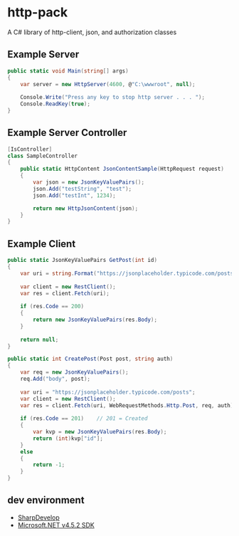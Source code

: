 # http-pack
A C# library of http-client, json, and authorization classes

## Example Server
```C#
public static void Main(string[] args)
{
    var server = new HttpServer(4600, @"C:\wwwroot", null);
            
    Console.Write("Press any key to stop http server . . . ");
    Console.ReadKey(true);
}
```

## Example Server Controller
```C#
[IsController]
class SampleController
{
    public static HttpContent JsonContentSample(HttpRequest request)
    {
        var json = new JsonKeyValuePairs();
        json.Add("testString", "test");
        json.Add("testInt", 1234);

        return new HttpJsonContent(json);
    }
}
```

## Example Client
```C#
public static JsonKeyValuePairs GetPost(int id)
{
    var uri = string.Format("https://jsonplaceholder.typicode.com/posts/{0}", id);
    
    var client = new RestClient();
    var res = client.Fetch(uri);
    
    if (res.Code == 200)
    {
        return new JsonKeyValuePairs(res.Body);
    }
    
    return null;
}

public static int CreatePost(Post post, string auth)
{
    var req = new JsonKeyValuePairs();
    req.Add("body", post);
    
    var uri = "https://jsonplaceholder.typicode.com/posts";
    var client = new RestClient();
    var res = client.Fetch(uri, WebRequestMethods.Http.Post, req, auth);
    
    if (res.Code == 201)    // 201 = Created
    {
        var kvp = new JsonKeyValuePairs(res.Body);
        return (int)kvp["id"];
    }
    else
    {
        return -1;
    }
}
```


## dev environment
- [SharpDevelop](http://www.icsharpcode.net/OpenSource/SD/Download/Default.aspx#SharpDevelop5x)
- [Microsoft.NET v4.5.2 SDK](https://www.microsoft.com/en-us/download/details.aspx?id=42637)
